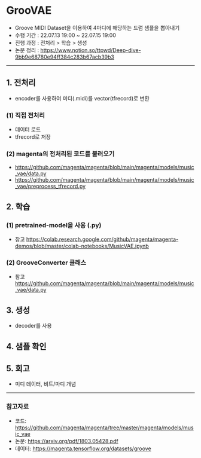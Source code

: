 # GrooVAE
* Groove MIDI Dataset을 이용하여 4마디에 해당하는 드럼 샘플을 뽑아내기
* 수행 기간 : 22.07.13 19:00 ~ 22.07.15 19:00
* 진행 과정 : 전처리 > 학습 > 생성
* 논문 정리 : https://www.notion.so/ttpwd/Deep-dive-9bb9e68780e94ff384c283b67acb39b3
------
## 1. 전처리
* encoder를 사용하여 미디(.midi)를 vector(tfrecord)로 변환

### (1) 직접 전처리
 * 데이터 로드
 * tfrecord로 저장

### (2) magenta의 전처리된 코드를 불러오기
* https://github.com/magenta/magenta/blob/main/magenta/models/music_vae/data.py
* https://github.com/magenta/magenta/blob/main/magenta/models/music_vae/preprocess_tfrecord.py
 
## 2. 학습
### (1) pretrained-model을 사용 (.py)
* 참고 https://colab.research.google.com/github/magenta/magenta-demos/blob/master/colab-notebooks/MusicVAE.ipynb

### (2) GrooveConverter 클래스 
* 참고 https://github.com/magenta/magenta/blob/main/magenta/models/music_vae/data.py


## 3. 생성
* decoder를 사용

## 4. 샘플 확인

## 5. 회고
* 미디 데이터, 비트/마디 개념
------
### 참고자료
* 코드: https://github.com/magenta/magenta/tree/master/magenta/models/music_vae
* 논문: https://arxiv.org/pdf/1803.05428.pdf
* 데이터: https://magenta.tensorflow.org/datasets/groove
